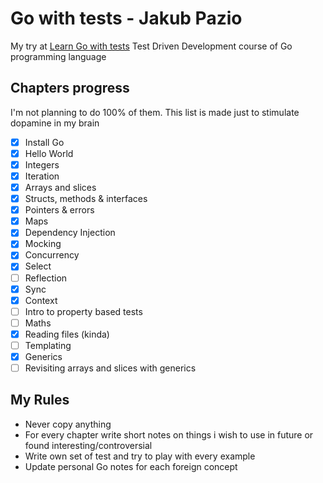 # Go with tests - Jakub Pazio

My try at [Learn Go with tests](https://github.com/quii/learn-go-with-tests) Test Driven Development course of Go programming language

## Chapters progress 

I'm not planning to do 100% of them. This list is made just to stimulate dopamine in my brain

- [x] Install Go
- [x] Hello World
- [x] Integers
- [x] Iteration
- [x] Arrays and slices
- [x] Structs, methods & interfaces
- [x] Pointers & errors
- [x] Maps
- [x] Dependency Injection
- [x] Mocking
- [x] Concurrency
- [x] Select
- [ ] Reflection
- [x] Sync
- [x] Context
- [ ] Intro to property based tests
- [ ] Maths
- [x] Reading files (kinda)
- [ ] Templating
- [x] Generics
- [ ] Revisiting arrays and slices with generics

## My Rules

- Never copy anything
- For every chapter write short notes on things i wish to use in future or found interesting/controversial
- Write own set of test and try to play with every example
- Update personal Go notes for each foreign concept

